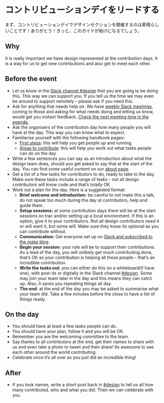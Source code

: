 <!-- # Leading a contribution day -->
# コントリビューションデイをリードする


<!-- First up, thanks for being amazing and taking time to run a design section at your contribution day. This guide hopefully will allow you to do that easily. -->
まず、コントリビューションデイでデザインセクションを開催するのは素晴らしいことです！ありがとう！きっと、このガイドが助けになるでしょう。

## Why

It is really important we have design represented at the contribution days. It is a way for us to get new contributions and also get to meet each other.

## Before the event

*   Let us know in the [Slack channel #design](https://wordpress.slack.com/messages/C02S78ZAL) that you are going to be doing this. This way we can support you. If you tell us the time we may even be around to support remotely – please ask if you need this.
*   Ask for anything that needs help on. We have [weekly Slack meetings](https://wordpress.slack.com/messages/C02S78ZAL), coming to those and asking for what needs doing and letting us know, would get you instant feedback. [Check the next meeting time in the agenda.](https://make.wordpress.org/meetings/)
*   Ask the organisers of the contribution day how many people you will have at the day. This way you can know what to expect.
*   Familiarise yourself with the following handbook pages:
    *   [First steps](https://make.wordpress.org/design/handbook/get-involved/first-steps/): this will help you get people up and running.
    *   [Areas to contribute](https://make.wordpress.org/design/handbook/get-involved/areas-contribute/): this will help you work out what tasks people can do on the day.
*   Write a few sentences you can say as an introduction about what the design team does, should you get asked to say that at the start of the day. You can find some useful content on our [about page](https://make.wordpress.org/design/handbook/about-the-team/).
*   Get a list of a few tasks for contributors to do, ready to take to the day. Make sure these tasks include a range of tasks – not all design contributors will know code and that’s totally OK.
*   Work out a plan for the day. Here is a suggested format:
    *   **Brief welcome and introduction:** be careful to not make this a talk, do not speak too much during the day at contributors, help and guide them.
    *   **Setup sessions:** at some contribution days there will be at the start sessions on trac and/or setting up a local environment. If this is an option, give it to your contributors. Not all design contributors need it or will want it, but some will. Make sure they know its optional as you can contribute without.
    *   **Communication:** Get everyone set up on [Slack and subscribed to the make blog](https://make.wordpress.org/design/handbook/about-the-team/#communication).
    *   **Begin your session:** your role will be to support their contributions. As a lead of the day, you will unlikely get much contributing done, that’s OK as your contribution is helping all these people – that’s an incredible contribution.
    *   **Write the tasks out:** you can either do this on a whiteboard(if have one), with post-its or digitally in the Slack channel [#design](https://make.wordpress.org/design/tag/design/). Some may join your team later in the day and this means they can catch up. Also, it saves you repeating things all day.
    *   **The end**: at the end of the day you may be asked to summarise what your team did. Take a few minutes before the close to have a list of things ready.

## On the day

*   You should have at least a few tasks people can do.
*   You should have your plan, follow it and you will be OK.
*   Remember you are the welcoming committee to the team.
*   Say thanks to all contributors at the end, get their names to share with us and even take a photo to tweet and then share! Its awesome to see each other around the world contributing.
*   Celebrate once it’s all over as you just did an incredible thing!

## After

*   If you took names, write a short post back in [#design](https://make.wordpress.org/design/tag/design/) to tell us all how many contributed, who and what you did. Then we can celebrate with you.
